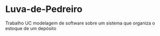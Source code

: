 # Luva-de-Pedreiro
Trabalho UC modelagem de software sobre um sistema que organiza o estoque de um depósito
